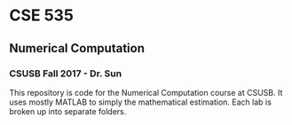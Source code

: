 # CSE 535
## Numerical Computation
### CSUSB Fall 2017 - Dr. Sun

This repository is code for the Numerical Computation course at CSUSB. It uses mostly MATLAB to simply the mathematical estimation. Each lab is broken up into separate folders.
